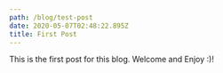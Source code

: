 ```yaml
---
path: /blog/test-post
date: 2020-05-07T02:48:22.895Z
title: First Post
---
```

This is the first post for this blog. Welcome and Enjoy :)!
